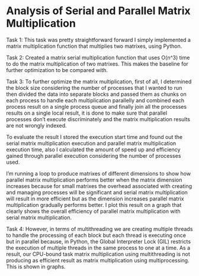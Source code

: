 # Analysis of Serial and Parallel Matrix Multiplication

Task 1: This task was pretty straightforward forward I simply implemented a matrix multiplication function that multiplies two matrixes, using Python.

Task 2: Created a matrix serial multiplication function that uses O(n^3) time to do the matrix multiplication of two matrixes. This makes the baseline for further optimization to be compared with. 

Task 3: To further optimize the matrix multiplication, first of all, I determined the block size considering the number of processes that I wanted to run then divided the data into separate blocks and passed them as chunks on each process to handle each multiplication parallelly and combined each process result on a single process queue and finally join all the processes results on a single local result, it is done to make sure that parallel processes don’t execute discriminately and the matrix multiplication results are not wrongly indexed.

To evaluate the result I stored the execution start time and found out the serial matrix multiplication execution and parallel matrix multiplication execution time, also I calculated the amount of speed up and efficiency gained through parallel execution considering the number of processes used.

I’m running a loop to produce matrixes of different dimensions to show how parallel matrix multiplication performs better when the matrix dimension increases because for small matrixes the overhead associated with creating and managing processes will be significant and serial matrix multiplication will result in more efficient but as the dimension increases parallel matrix multiplication gradually performs better. I plot this result on a graph that clearly shows the overall efficiency of parallel matrix multiplication with serial matrix multiplication.

Task 4: However, in terms of multithreading we are creating multiple threads to handle the processing of each block but each thread is executing once but in parallel because, in Python, the Global Interpreter Lock (GIL) restricts the execution of multiple threads in the same process to one at a time. As a result, our CPU-bound task matrix multiplication using multithreading is not producing as efficient result as matrix multiplication using multiprocessing. This is shown in graphs.  










